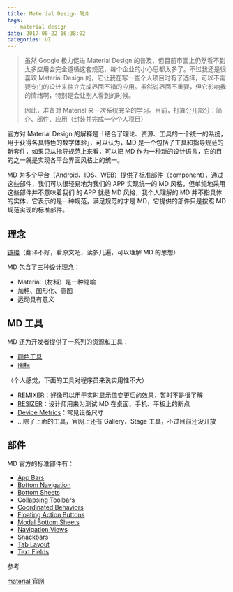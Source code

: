 ```yaml
---
title: Meterial Design 简介
tags:
  - material design
date: 2017-08-22 16:38:02
categories: UI
---
```


>  虽然 Google 极力促进 Material Design 的普及，但目前市面上仍然看不到太多应用会完全遵循这套规范，每个企业的小心思都太多了。不过我还是很喜欢 Material Design 的，它让我在写一些个人项目时有了选择，可以不需要专门的设计来独立完成界面不错的应用。虽然说界面不重要，但它影响我的情绪啊，特别是会让别人看到的时候。
>
> 因此，准备对 Material 来一次系统完全的学习。目前，打算分几部分：简介、部件、应用（封装并完成一个个人项目）

官方对 Material Design 的解释是「结合了理论、资源、工具的一个统一的系统，用于获得各具特色的数字体验」，可以认为，MD 是一个包括了工具和指导规范的新套件，如果只从指导规范上来看，可以把 MD 作为一种新的设计语言，它的目的之一就是实现各平台界面风格上的统一。

MD  为多个平台（Android、IOS、WEB）提供了标准部件（component），通过这些部件，我们可以很轻易地为我们的 APP 实现统一的 MD 风格，但单纯地采用这些部件并不意味着我们 的 APP 就是 MD 风格，我个人理解的 MD 并不指具体的实体，它表示的是一种规范，满足规范的才是 MD，它提供的部件只是按照 MD 规范实现的标准部件。



## 理念

 [链接](https://material.io/guidelines/#introduction-principles)（翻译不好，看原文吧，读多几遍，可以理解 MD 的思想）

MD 包含了三种设计理念：

+ Material（材料）是一种隐喻
+ 加粗、图形化、意图
+ 运动具有意义



## MD 工具

MD 还为开发者提供了一系列的资源和工具：

+ [颜色工具](https://material.io/color/)
+ [图标](https://material.io/icons/)

（个人感觉，下面的工具对程序员来说实用性不大）

+ [REMIXER](https://material.io/remixer/)：好像可以用于实时显示值变更后的效果，暂时不是很了解
+ [RESIZER](https://material.io/resizer/)：设计师用来为测试 MD 在桌面、手机、平板上的断点
+ [Device Metrics](https://material.io/devices/)：常见设备尺寸
+ ...除了上面的工具，官网上还有 Gallery、Stage 工具，不过目前还没开放





## 部件

MD 官方的标准部件有：

+ [App Bars](https://material.io/components/android/catalog/app-bar-layout/)
+ [Bottom Navigation](https://material.io/components/android/catalog/bottom-navigation-view/)
+ [Bottom Sheets](https://material.io/components/android/catalog/bottom-sheet-behavior/)
+ [Collapsing Toolbars](https://material.io/components/android/catalog/collapsing-toolbar-layout/)
+ [Coordinated Behaviors](https://material.io/components/android/catalog/coordinator-layout/)
+ [Floating Action Buttons](https://material.io/components/android/catalog/floating-action-button/)
+ [Modal Bottom Sheets](https://material.io/components/android/catalog/bottom-sheet-dialog-fragment/)
+ [Navigation Views](https://material.io/components/android/catalog/navigation-view/)
+ [Snackbars](https://material.io/components/android/catalog/snackbar/)
+ [Tab Layout](https://material.io/components/android/catalog/tab-layout/)
+ [Text Fields](https://material.io/components/android/catalog/text-input-layout/)













参考

[material 官网](https://material.io/)